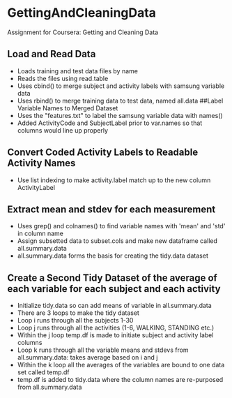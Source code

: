 # GettingAndCleaningData
Assignment for Coursera: Getting and Cleaning Data
## Load and Read Data
* Loads training and test data files by name
* Reads the files using read.table
* Uses cbind() to merge subject and activity labels with samsung variable data
* Uses rbind() to merge training data to test data, named all.data
##Label Variable Names to Merged Dataset
* Uses the "features.txt" to label the samsung variable data with names()
* Added ActivityCode and SubjectLabel prior to var.names so that columns would line up properly
## Convert Coded Activity Labels to Readable Activity Names
* Use list indexing to make activity.label match up to the new column ActivityLabel
## Extract mean and stdev for each measurement
* Uses grep() and colnames() to find variable names with 'mean' and 'std' in column name
* Assign subsetted data to subset.cols and make new dataframe called all.summary.data
* all.summary.data forms the basis for creating the tidy.data dataset
## Create a Second Tidy Dataset of the average of each variable for each subject and each activity
* Initialize tidy.data so can add means of variable in all.summary.data
* There are 3 loops to make the tidy dataset
* Loop i runs through all the subjects 1-30
* Loop j runs through all the activities (1-6, WALKING, STANDING etc.)
* Within the j loop temp.df is made to initiate subject and activity label columns 
* Loop k runs through all the variable means and stdevs from all.summary.data: takes average based on i and j 
* Within the k loop all the averages of the variables are bound to one data set called temp.df
* temp.df is added to tidy.data where the column names are re-purposed from all.summary.data



